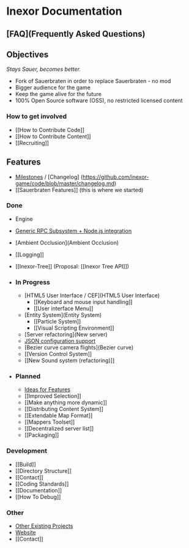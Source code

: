 # Inexor Documentation

## [FAQ](Frequently Asked Questions)

## Objectives
_Stays Sauer, becomes better._

* Fork of Sauerbraten in order to replace Sauerbraten - no mod
* Bigger audience for the game
* Keep the game alive for the future
* 100% Open Source software (OSS), no restricted licensed content

### How to get involved
* [[How to Contribute Code]]
* [[How to Contribute Content]]  
* [[Recruiting]]

## Features

* [Milestones](https://github.com/inexor-game/code/milestones) / [Changelog] (https://github.com/inexor-game/code/blob/master/changelog.md)
* [[Sauerbraten Features]] (this is where we started)

### Done
* Engine
 * [Generic RPC Subsystem + Node.js integration](RPC-Node.js)
 * [Ambient Occlusion](Ambient Occlusion)
 * [[Logging]]
 * [[Inexor-Tree]] (Proposal: [[Inexor Tree API]])

* ### In Progress

  * [HTML5 User Interface / CEF](HTML5 User Interface)
    * [[Keyboard and mouse input handling]]
    * [[User interface Menu]]
  * [Entity System](Entity System)
    * [[Particle System]]
    * [[Visual Scripting Environment]]
  * [Server refactoring](New server)
  * [JSON configuration support](JSON-Implementation)
  * [Bezier curve camera flights](Bezier curve)
  * [[Version Control System]]
  * [[New Sound system (refactoring)]]

* ### Planned

  * [Ideas for Features](Feature-Ideas)
  * [[Improved Selection]]
  * [[Make anything more dynamic]]
  * [[Distributing Content System]]
  * [[Extendable Map Format]]
  * [[Mappers Toolset]]
  * [[Decentralized server list]]
  * [[Packaging]]

### Development

* [[Build]]
* [[Directory Structure]]
* [[Contact]]
* [[Coding Standards]]
* [[Documentation]]
* [[How To Debug]]

### Other

* [Other Existing Projects](Other-Projects)
* [Website](https://inexor.org)
* [[Contact]]
